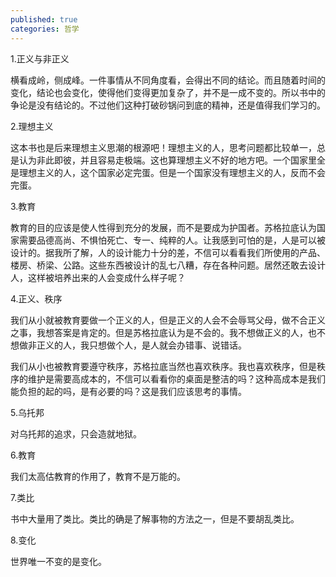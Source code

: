 ```yaml
---
published: true
categories: 哲学
---
```

1.正义与非正义

横看成岭，侧成峰。一件事情从不同角度看，会得出不同的结论。而且随着时间的变化，结论也会变化，使得他们变得更加复杂了，并不是一成不变的。所以书中的争论是没有结论的。不过他们这种打破砂锅问到底的精神，还是值得我们学习的。

2.理想主义

这本书也是后来理想主义思潮的根源吧！理想主义的人，思考问题都比较单一，总是认为非此即彼，并且容易走极端。这也算理想主义不好的地方吧。一个国家里全是理想主义的人，这个国家必定完蛋。但是一个国家没有理想主义的人，反而不会完蛋。

3.教育

教育的目的应该是使人性得到充分的发展，而不是要成为护国者。苏格拉底认为国家需要品德高尚、不惧怕死亡、专一、纯粹的人。让我感到可怕的是，人是可以被设计的。据我所了解，人的设计能力十分的差，不信可以看看我们所使用的产品、楼房、桥梁、公路。这些东西被设计的乱七八糟，存在各种问题。居然还敢去设计人，这样被培养出来的人会变成什么样子呢？

4.正义、秩序

我们从小就被教育要做一个正义的人，但是正义的人会不会辱骂父母，做不合正义之事，我想答案是肯定的。但是苏格拉底认为是不会的。我不想做正义的人，也不想做非正义的人，我只想做个人，是人就会办错事、说错话。

我们从小也被教育要遵守秩序，苏格拉底当然也喜欢秩序。我也喜欢秩序，但是秩序的维护是需要高成本的，不信可以看看你的桌面是整洁的吗？这种高成本是我们能负担的起的吗，是有必要的吗？这是我们应该思考的事情。

5.乌托邦

对乌托邦的追求，只会造就地狱。

6.教育

我们太高估教育的作用了，教育不是万能的。

7.类比

书中大量用了类比。类比的确是了解事物的方法之一，但是不要胡乱类比。

8.变化

世界唯一不变的是变化。